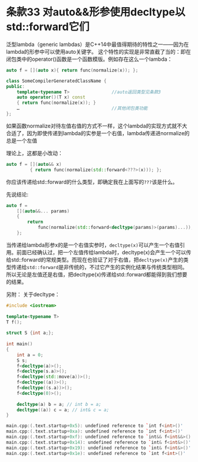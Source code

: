 # 条款33 对auto&&形参使用decltype以std::forward它们

泛型lambda（generic lambdas）是C++14中最值得期待的特性之一——因为在lambda的形参中可以使用auto关键字。
这个特性的实现是非常直截了当的：即在闭包类中的operator()函数是一个函数模版。例如存在这么一个lambda：

```cpp
auto f = [](auto x){ return func(normalize(x)); };

class SomeCompilerGeneratedClassName {
public:
    template<typename T>                //auto返回类型见条款3
    auto operator()(T x) const
    { return func(normalize(x)); }
    …                                   //其他闭包类功能
};

```

如果函数normalize对待左值右值的方式不一样，这个lambda的实现方式就不大合适了，因为即使传递到lambda的实参是一个右值，lambda传递进normalize的总是一个左值

理论上，这都是小改动：

```cpp
auto f = [](auto&& x)
         { return func(normalize(std::forward<???>(x))); };
```

你应该传递给std::forward的什么类型，即确定我在上面写的`???`该是什么。

先说结论:

```cpp
auto f =
    [](auto&&... params)
    {
        return
            func(normalize(std::forward<decltype(params)>(params)...));
    };
```

当传递给lambda形参x的是一个右值实参时，`decltype(x)`可以产生一个右值引用。前面已经确认过，把一个左值传给lambda时，decltype(x)会产生一个可以传给std::forward的常规类型。而现在也验证了对于右值，把`decltype(x)`产生的类型传递给`std::forward`是非传统的，不过它产生的实例化结果与传统类型相同。所以无论是左值还是右值，把decltype(x)传递给std::forward都能得到我们想要的结果。

另附：
关于decltype：

```cpp
#include <iostream>
 
template<typename T>
T f();
 
struct S {int a;};
 
int main()
{
    int a = 0;
    S s;
    f<decltype(a)>();
    f<decltype(s.a)>();
    f<decltype(std::move(a))>();
    f<decltype((a))>();
    f<decltype((s.a))>();
    f<decltype(0)>();
 
    decltype(a) b = a; // int b = a;
    decltype((a)) c = a; // int& c = a;
}

main.cpp:(.text.startup+0x5): undefined reference to `int f<int>()'
main.cpp:(.text.startup+0xa): undefined reference to `int f<int>()'
main.cpp:(.text.startup+0xf): undefined reference to `int&& f<int&&>()'
main.cpp:(.text.startup+0x14): undefined reference to `int& f<int&>()'
main.cpp:(.text.startup+0x19): undefined reference to `int& f<int&>()'
main.cpp:(.text.startup+0x1e): undefined reference to `int f<int>()'
```
